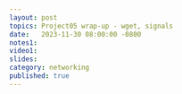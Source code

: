 ```yaml
---
layout: post
topics: Project05 wrap-up - wget, signals
date:   2023-11-30 08:00:00 -0800
notes1: 
video1: 
slides: 
category: networking
published: true
---
```

